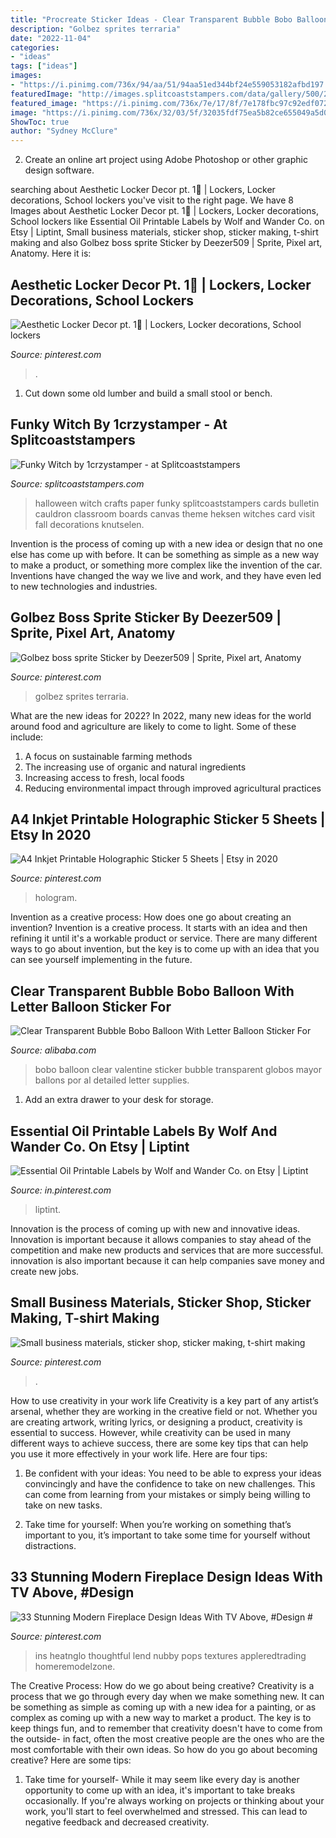```yaml
---
title: "Procreate Sticker Ideas - Clear Transparent Bubble Bobo Balloon With Letter Balloon Sticker For"
description: "Golbez sprites terraria"
date: "2022-11-04"
categories:
- "ideas"
tags: ["ideas"]
images:
- "https://i.pinimg.com/736x/94/aa/51/94aa51ed344bf24e559053182afbd197.jpg"
featuredImage: "http://images.splitcoaststampers.com/data/gallery/500/2012/07/14/Funky_Witch_by_1crzystamper.JPG"
featured_image: "https://i.pinimg.com/736x/7e/17/8f/7e178fbc97c92edf0723fe1399f47397.jpg"
image: "https://i.pinimg.com/736x/32/03/5f/32035fdf75ea5b82ce655049a5d0b0ad--sprites-boss.jpg"
ShowToc: true
author: "Sydney McClure"
---
```



2. Create an online art project using Adobe Photoshop or other graphic design software.

	

		
searching about Aesthetic Locker Decor pt. 1🌊 | Lockers, Locker decorations, School lockers you've visit to the right page. We have 8 Images about Aesthetic Locker Decor pt. 1🌊 | Lockers, Locker decorations, School lockers like Essential Oil Printable Labels by Wolf and Wander Co. on Etsy | Liptint, Small business materials, sticker shop, sticker making, t-shirt making and also Golbez boss sprite Sticker by Deezer509 | Sprite, Pixel art, Anatomy. Here it is:
		
    
## Aesthetic Locker Decor Pt. 1🌊 | Lockers, Locker Decorations, School Lockers

<img loading=lazy src="https://i.pinimg.com/736x/ac/2b/15/ac2b150735c406a9a31cabc1465e8d95.jpg" onerror="this.onerror=null;this.src='https://tse3.mm.bing.net/th?id=OIP.VhD1FhdyM7GG4TJrQ0pI4QHaJ3&amp;pid=15.1';" alt="Aesthetic Locker Decor pt. 1🌊 | Lockers, Locker decorations, School lockers">

_Source: pinterest.com_

>. 

	

1. Cut down some old lumber and build a small stool or bench.

    
## Funky Witch By 1crzystamper - At Splitcoaststampers

<img loading=lazy src="http://images.splitcoaststampers.com/data/gallery/500/2012/07/14/Funky_Witch_by_1crzystamper.JPG" onerror="this.onerror=null;this.src='https://tse1.mm.bing.net/th?id=OIP.r617RaFlRa_T-HPMa_uXAAHaJ4&amp;pid=15.1';" alt="Funky Witch by 1crzystamper - at Splitcoaststampers">

_Source: splitcoaststampers.com_

>halloween witch crafts paper funky splitcoaststampers cards bulletin cauldron classroom boards canvas theme heksen witches card visit fall decorations knutselen. 

	

Invention is the process of coming up with a new idea or design that no one else has come up with before. It can be something as simple as a new way to make a product, or something more complex like the invention of the car. Inventions have changed the way we live and work, and they have even led to new technologies and industries.

    
## Golbez Boss Sprite Sticker By Deezer509 | Sprite, Pixel Art, Anatomy

<img loading=lazy src="https://i.pinimg.com/736x/32/03/5f/32035fdf75ea5b82ce655049a5d0b0ad--sprites-boss.jpg" onerror="this.onerror=null;this.src='https://tse4.mm.bing.net/th?id=OIP.aI4f0Iw_H5mVa88Jg0OkMAHaLG&amp;pid=15.1';" alt="Golbez boss sprite Sticker by Deezer509 | Sprite, Pixel art, Anatomy">

_Source: pinterest.com_

>golbez sprites terraria. 

	

What are the new ideas for 2022?
In 2022, many new ideas for the world around food and agriculture are likely to come to light. Some of these include: 
1. A focus on sustainable farming methods 
2. The increasing use of organic and natural ingredients 
3. Increasing access to fresh, local foods 
4. Reducing environmental impact through improved agricultural practices 

    
## A4 Inkjet Printable Holographic Sticker 5 Sheets | Etsy In 2020

<img loading=lazy src="https://i.pinimg.com/736x/ae/02/65/ae02651b25c14a10f0d5a40269116a83.jpg" onerror="this.onerror=null;this.src='https://tse3.mm.bing.net/th?id=OIP.HX0CUb1MZ3JywzNzrVReuAHaJ3&amp;pid=15.1';" alt="A4 Inkjet Printable Holographic Sticker 5 Sheets | Etsy in 2020">

_Source: pinterest.com_

>hologram. 

	

Invention as a creative process: How does one go about creating an invention?
Invention is a creative process. It starts with an idea and then refining it until it's a workable product or service. There are many different ways to go about invention, but the key is to come up with an idea that you can see yourself implementing in the future.

    
## Clear Transparent Bubble Bobo Balloon With Letter Balloon Sticker For

<img loading=lazy src="https://sc02.alicdn.com/kf/HTB1rE5xKkyWBuNjy0Fpq6yssXXaq/230240325/HTB1rE5xKkyWBuNjy0Fpq6yssXXaq.jpg" onerror="this.onerror=null;this.src='https://tse4.mm.bing.net/th?id=OIP.HCE4jOHhKTfpurPNp9FftgHaHa&amp;pid=15.1';" alt="Clear Transparent Bubble Bobo Balloon With Letter Balloon Sticker For">

_Source: alibaba.com_

>bobo balloon clear valentine sticker bubble transparent globos mayor ballons por al detailed letter supplies. 

	

1. Add an extra drawer to your desk for storage.

    
## Essential Oil Printable Labels By Wolf And Wander Co. On Etsy | Liptint

<img loading=lazy src="https://i.pinimg.com/736x/b0/64/4c/b0644cd1667f93ad719bb1b6f418523f.jpg" onerror="this.onerror=null;this.src='https://tse3.mm.bing.net/th?id=OIP.T5aZ_B6rvrqsa1ZNJhnRUAHaLH&amp;pid=15.1';" alt="Essential Oil Printable Labels by Wolf and Wander Co. on Etsy | Liptint">

_Source: in.pinterest.com_

>liptint. 

	

Innovation is the process of coming up with new and innovative ideas. Innovation is important because it allows companies to stay ahead of the competition and make new products and services that are more successful. innovation is also important because it can help companies save money and create new jobs.

    
## Small Business Materials, Sticker Shop, Sticker Making, T-shirt Making

<img loading=lazy src="https://i.pinimg.com/736x/94/aa/51/94aa51ed344bf24e559053182afbd197.jpg" onerror="this.onerror=null;this.src='https://tse2.mm.bing.net/th?id=OIP.qwrULjq3MO2tOJNB9GrQFgHaNK&amp;pid=15.1';" alt="Small business materials, sticker shop, sticker making, t-shirt making">

_Source: pinterest.com_

>. 

	

How to use creativity in your work life
Creativity is a key part of any artist’s arsenal, whether they are working in the creative field or not. Whether you are creating artwork, writing lyrics, or designing a product, creativity is essential to success. However, while creativity can be used in many different ways to achieve success, there are some key tips that can help you use it more effectively in your work life. Here are four tips:
1. Be confident with your ideas: You need to be able to express your ideas convincingly and have the confidence to take on new challenges. This can come from learning from your mistakes or simply being willing to take on new tasks.

2. Take time for yourself: When you’re working on something that’s important to you, it’s important to take some time for yourself without distractions.

    
## 33 Stunning Modern Fireplace Design Ideas With TV Above, #Design #

<img loading=lazy src="https://i.pinimg.com/736x/7e/17/8f/7e178fbc97c92edf0723fe1399f47397.jpg" onerror="this.onerror=null;this.src='https://tse1.mm.bing.net/th?id=OIP.ymeYTdsU-hm3_mP_EGhWEwHaLH&amp;pid=15.1';" alt="33 Stunning Modern Fireplace Design Ideas With TV Above, #Design #">

_Source: pinterest.com_

>ins heatnglo thoughtful lend nubby pops textures appleredtrading homeremodelzone. 

	

The Creative Process: How do we go about being creative?
Creativity is a process that we go through every day when we make something new. It can be something as simple as coming up with a new idea for a painting, or as complex as coming up with a new way to market a product. The key is to keep things fun, and to remember that creativity doesn't have to come from the outside- in fact, often the most creative people are the ones who are the most comfortable with their own ideas. So how do you go about becoming creative? Here are some tips: 
1) Take time for yourself- While it may seem like every day is another opportunity to come up with an idea, it's important to take breaks occasionally. If you're always working on projects or thinking about your work, you'll start to feel overwhelmed and stressed. This can lead to negative feedback and decreased creativity.

